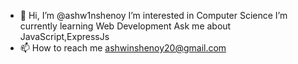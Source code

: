 - 👋 Hi, I’m @ashw1nshenoy
   I’m interested in Computer Science
   I’m currently learning Web Development
   Ask me about JavaScript,ExpressJs
- 📫 How to reach me ashwinshenoy20@gmail.com

<!---
ashw1nshenoy/ashw1nshenoy is a ✨ special ✨ repository because its `README.md` (this file) appears on your GitHub profile.
You can click the Preview link to take a look at your changes.
--->
